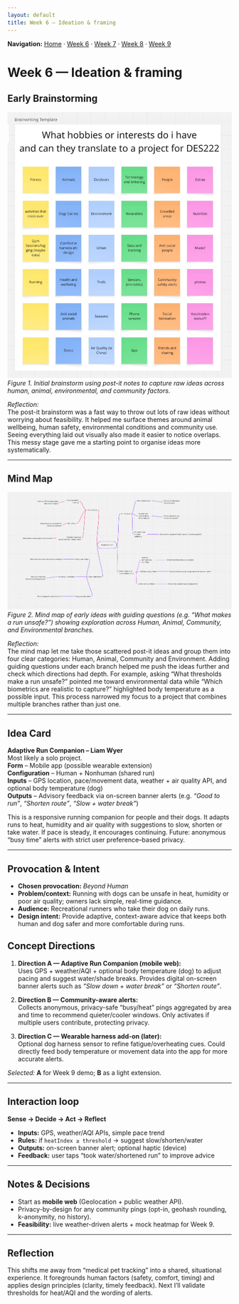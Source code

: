 ```yaml
---
layout: default
title: Week 6 — Ideation & framing
---
```


**Navigation:** [Home](/Process-Journal-Task-2/) · [Week 6](./week6) · [Week 7](./week7) · [Week 8](./week8) · [Week 9](./week9)

# Week 6 — Ideation & framing

## Early Brainstorming

![Post-it brainstorm](../assets/images/week6-brainstorm.jpg)  
*Figure 1. Initial brainstorm using post-it notes to capture raw ideas across human, animal, environmental, and community factors.*

*Reflection:*  
The post-it brainstorm was a fast way to throw out lots of raw ideas without worrying about feasibility. It helped me surface themes around animal wellbeing, human safety, environmental conditions and community use. Seeing everything laid out visually also made it easier to notice overlaps. This messy stage gave me a starting point to organise ideas more systematically.

---

## Mind Map

![Mind map](../assets/images/week6-mindmap.jpg)  
*Figure 2. Mind map of early ideas with guiding questions (e.g. “What makes a run unsafe?”) showing exploration across Human, Animal, Community, and Environmental branches.*

*Reflection:*  
The mind map let me take those scattered post-it ideas and group them into four clear categories: Human, Animal, Community and Environment. Adding guiding questions under each branch helped me push the ideas further and check which directions had depth. For example, asking “What thresholds make a run unsafe?” pointed me toward environmental data while “Which biometrics are realistic to capture?” highlighted body temperature as a possible input. This process narrowed my focus to a project that combines multiple branches rather than just one.

---

## Idea Card
**Adaptive Run Companion – Liam Wyer**  
Most likely a solo project.  
**Form** – Mobile app (possible wearable extension)  
**Configuration** – Human + Nonhuman (shared run)  
**Inputs** – GPS location, pace/movement data, weather + air quality API, and optional body temperature (dog)  
**Outputs** – Advisory feedback via on-screen banner alerts (e.g. *“Good to run”*, *“Shorten route”*, *“Slow + water break”*)  

This is a responsive running companion for people and their dogs. It adapts runs to heat, humidity and air quality with suggestions to slow, shorten or take water. If pace is steady, it encourages continuing. Future: anonymous “busy time” alerts with strict user preference–based privacy.

---

## Provocation & Intent
- **Chosen provocation:** *Beyond Human*  
- **Problem/context:** Running with dogs can be unsafe in heat, humidity or poor air quality; owners lack simple, real-time guidance.  
- **Audience:** Recreational runners who take their dog on daily runs.  
- **Design intent:** Provide adaptive, context-aware advice that keeps both human and dog safer and more comfortable during runs.

## Concept Directions
1. **Direction A — Adaptive Run Companion (mobile web):**  
   Uses GPS + weather/AQI + optional body temperature (dog) to adjust pacing and suggest water/shade breaks. Provides digital on-screen banner alerts such as *“Slow down + water break”* or *“Shorten route”*.  

2. **Direction B — Community-aware alerts:**  
   Collects anonymous, privacy-safe “busy/heat” pings aggregated by area and time to recommend quieter/cooler windows. Only activates if multiple users contribute, protecting privacy.

3. **Direction C — Wearable harness add-on (later):**  
   Optional dog harness sensor to refine fatigue/overheating cues. Could directly feed body temperature or movement data into the app for more accurate alerts.

*Selected:* **A** for Week 9 demo; **B** as a light extension.

---

## Interaction loop
**Sense → Decide → Act → Reflect**  
- **Inputs:** GPS, weather/AQI APIs, simple pace trend  
- **Rules:** if `heatIndex ≥ threshold` → suggest slow/shorten/water  
- **Outputs:** on-screen banner alert; optional haptic (device)  
- **Feedback:** user taps “took water/shortened run” to improve advice

---

## Notes & Decisions
- Start as **mobile web** (Geolocation + public weather API).  
- Privacy-by-design for any community pings (opt-in, geohash rounding, k-anonymity, no history).  
- **Feasibility:** live weather-driven alerts + mock heatmap for Week 9.

---

## Reflection
This shifts me away from “medical pet tracking” into a shared, situational experience. It foregrounds human factors (safety, comfort, timing) and applies design principles (clarity, timely feedback). Next I’ll validate thresholds for heat/AQI and the wording of alerts.

